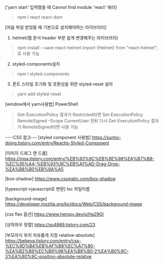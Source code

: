 
['yarn start' 입력했을 때 Cannot find module 'react' 에러]
>npm i react react-dom


[처음 파일 받았을 때 기본으로 설치해야하는 라이브러리]
1. helmet(웹 문서 header 부분 쉽게 변경해주는 라이브러리)
>npm install --save react-helmet
import {Helmet} from "react-helmet"; 로 사용 가능
2. styled-components설치
>npm i styled-components
3. 폰트 스타일 초기화 및 호환성을 위한 styled-reset 설치
>yarn add styled-reset


[window에서 yarn사용법]
PowerShell
>Get-ExecutionPolicy
결과가 Restricted라면 
>Set-ExecutionPolicy RemoteSigned -Scope CurrentUser
한뒤 다시
>Get-ExecutionPolicy
결과가 RemoteSigned라면 사용 가능

----CSS 참고---
[styled component 사용법]
https://sunho-doing.tistory.com/entry/Reactjs-Styled-Component

[이미지 드래그 앤 드롭]
https://inpa.tistory.com/entry/%EB%93%9C%EB%9E%98%EA%B7%B8-%EC%95%A4-%EB%93%9C%EB%A1%AD-Drag-Drop-%EA%B8%B0%EB%8A%A5

[box-shadow]
https://www.cssmatic.com/box-shadow

[typescript->javascript로 변환]
tsc 파일이름

[background-image]
https://developer.mozilla.org/ko/docs/Web/CSS/background-image

[css flex 옵션]
https://www.heropy.dev/p/Ha29GI

[상하좌우 정렬]
https://so4869.tistory.com/23

[부모자식 위치 자유롭게 지정 relative-absolute]
https://bebeya.tistory.com/entry/css-%EC%9D%B4%EB%AF%B8%EC%A7%80-%EA%B2%B9%EC%B9%98%EA%B8%B0-2%EA%B0%9C-3%EA%B0%9C-position-absolute-relative

